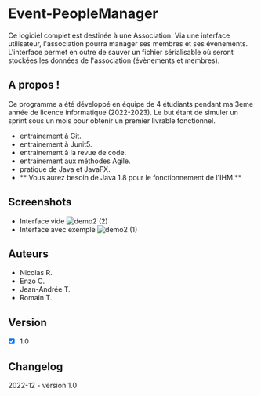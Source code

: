 # Event-PeopleManager
Ce logiciel complet est destinée à une Association. 
Via une interface utilisateur, l'association pourra manager ses membres et ses évenements.
L'interface permet en outre de sauver un fichier sérialisable où seront stockées les données de l'association (évènements et membres).

## A propos !

Ce programme a été développé en équipe de 4 étudiants pendant ma 3eme année de licence informatique (2022-2023).
Le but étant de simuler un sprint sous un mois pour obtenir un premier livrable fonctionnel.
- entrainement à Git.
- entrainement à Junit5.
- entrainement à la revue de code.
- entrainement aux méthodes Agile.
- pratique de Java et JavaFX.
- ** Vous aurez besoin de Java 1.8 pour le fonctionnement de l'IHM.**

## Screenshots
- Interface vide
![demo2 (2)](https://user-images.githubusercontent.com/87765071/206483863-308d0e10-bc54-4e6d-9b13-68a3e66b63ee.jpg)
- Interface avec exemple
![demo2 (1)](https://user-images.githubusercontent.com/87765071/206483846-ea37ef8e-f596-4b94-82b5-488219621961.jpg)

## Auteurs
- Nicolas R.
- Enzo C.
- Jean-Andrée T.
- Romain T.

## Version

- [x] 1.0

## Changelog

2022-12 - version 1.0

